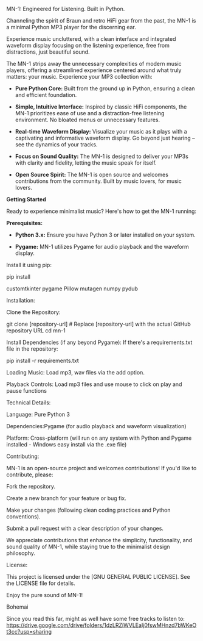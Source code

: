 MN-1: Engineered for Listening. Built in Python.

Channeling the spirit of Braun and retro HiFi gear from the past, the MN-1 is a minimal Python MP3 player for the discerning ear.

Experience music uncluttered, with a clean interface and integrated waveform display focusing on the listening experience, free from distractions, just beautiful sound.

The MN-1 strips away the unnecessary complexities of modern music players, offering a streamlined experience centered around what truly matters: your music.  Experience your MP3 collection with:

* **Pure Python Core:**  Built from the ground up in Python, ensuring a clean and efficient foundation.

* **Simple, Intuitive Interface:** Inspired by classic HiFi components, the MN-1 prioritizes ease of use and a distraction-free listening environment.  No bloated menus or unnecessary features.

* **Real-time Waveform Display:** Visualize your music as it plays with a captivating and informative waveform display. Go beyond just hearing – see the dynamics of your tracks.

* **Focus on Sound Quality:**  The MN-1 is designed to deliver your MP3s with clarity and fidelity, letting the music speak for itself.

* **Open Source Spirit:**  The MN-1 is open source and welcomes contributions from the community.  Built by music lovers, for music lovers.

**Getting Started**

Ready to experience minimalist music? Here's how to get the MN-1 running:

**Prerequisites:**

* **Python 3.x:** Ensure you have Python 3 or later installed on your system.

* **Pygame:**  MN-1 utilizes Pygame for audio playback and the waveform display. 

Install it using pip:
 
pip install

customtkinter
pygame
Pillow
mutagen
numpy
pydub


Installation:

Clone the Repository:

git clone [repository-url]  # Replace [repository-url] with the actual GitHub repository URL
cd mn-1

Install Dependencies (if any beyond Pygame): If there's a requirements.txt file in the repository:

pip install -r requirements.txt

Loading Music: Load mp3, wav files via the add option.

Playback Controls: Load mp3 files and use mouse to click on play and pause functions

Technical Details:

Language: Pure Python 3

Dependencies:Pygame (for audio playback and waveform visualization)


Platform: Cross-platform (will run on any system with Python and Pygame installed - Windows easy install via the .exe file)


Contributing:

MN-1 is an open-source project and welcomes contributions! If you'd like to contribute, please:

Fork the repository.

Create a new branch for your feature or bug fix.

Make your changes (following clean coding practices and Python conventions).

Submit a pull request with a clear description of your changes.

We appreciate contributions that enhance the simplicity, functionality, and sound quality of MN-1, while staying true to the minimalist design philosophy.

License:

This project is licensed under the [GNU GENERAL PUBLIC LICENSE]. See the LICENSE file for details.

Enjoy the pure sound of MN-1!

Bohemai

Since you read this far, might as well have some free tracks to listen to: https://drive.google.com/drive/folders/1dzLRZiWVLEaIj0fswMHnzd7bWKeOt3cc?usp=sharing
